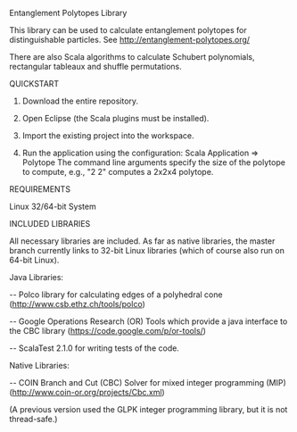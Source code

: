 Entanglement Polytopes Library

This library can be used to calculate entanglement polytopes for distinguishable
particles. See http://entanglement-polytopes.org/

There are also Scala algorithms to calculate Schubert polynomials, rectangular
tableaux and shuffle permutations.


QUICKSTART

1. Download the entire repository.

2. Open Eclipse (the Scala plugins must be installed).

3. Import the existing project into the workspace.

4. Run the application using the configuration:
     Scala Application => Polytope
   The command line arguments specify the size of the polytope to compute, 
     e.g., "2 2" computes a 2x2x4 polytope. 


REQUIREMENTS

Linux 32/64-bit System


INCLUDED LIBRARIES

All necessary libraries are included. As far as native libraries, the master 
branch currently links to 32-bit Linux libraries (which of course also run on 
64-bit Linux).

Java Libraries:

-- Polco library for calculating edges of a polyhedral cone 
   (http://www.csb.ethz.ch/tools/polco)
   
-- Google Operations Research (OR) Tools which provide a java interface to
   the CBC library
   (https://code.google.com/p/or-tools/)
   
-- ScalaTest 2.1.0 for writing tests of the code.
   
Native Libraries:

-- COIN Branch and Cut (CBC) Solver for mixed integer programming (MIP)
   (http://www.coin-or.org/projects/Cbc.xml)
   
(A previous version used the GLPK integer programming library, but it is not
thread-safe.)